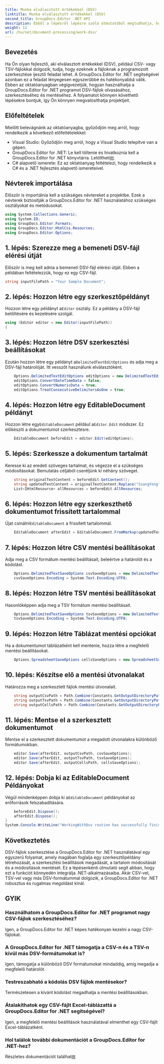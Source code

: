 ```yaml
---
title: Munka elválasztott értékekkel (DSV)
linktitle: Munka elválasztott értékekkel (DSV)
second_title: GroupDocs.Editor .NET API
description: Ebből a lépésről lépésre szóló útmutatóból megtudhatja, hogyan szerkeszthet CSV- és TSV-fájlokat a GroupDocs.Editor for .NET használatával. Javítsa .NET-projektjeit könnyedén.
weight: 12
url: /hu/net/document-processing/work-dsv/
---
```

## Bevezetés
Ha Ön olyan fejlesztő, aki elválasztott értékekkel (DSV), például CSV- vagy TSV-fájlokkal dolgozik, tudja, hogy ezeknek a fájloknak a programozott szerkesztése ijesztő feladat lehet. A GroupDocs.Editor for .NET segítségével azonban ez a feladat lényegesen egyszerűbbé és hatékonyabbá válik. Ebben az oktatóanyagban végigvezetjük, hogyan használhatja a GroupDocs.Editor for .NET programot DSV-fájlok olvasásához, szerkesztéséhez és mentéséhez. A folyamatot könnyen követhető lépésekre bontjuk, így Ön könnyen megvalósíthatja projektjeit.
## Előfeltételek
Mielőtt belevágnánk az oktatóanyagba, győződjön meg arról, hogy rendelkezik a következő előfeltételekkel:
- Visual Studio: Győződjön meg arról, hogy a Visual Studio telepítve van a gépen.
-  GroupDocs.Editor for .NET: Le kell töltenie és hivatkoznia kell a GroupDocs.Editor for .NET könyvtárra. Letöltheti[itt](https://releases.groupdocs.com/editor/net/).
- C# alapvető ismerete: Ez az oktatóanyag feltételezi, hogy rendelkezik a C# és a .NET fejlesztés alapvető ismereteivel.
## Névterek importálása
Először is importálnia kell a szükséges névtereket a projektbe. Ezek a névterek biztosítják a GroupDocs.Editor for .NET használatához szükséges osztályokat és metódusokat.
```csharp
using System.Collections.Generic;
using System.IO;
using GroupDocs.Editor.Formats;
using GroupDocs.Editor.HtmlCss.Resources;
using GroupDocs.Editor.Options;
```

## 1. lépés: Szerezze meg a bemeneti DSV-fájl elérési útját
Először is meg kell adnia a bemeneti DSV-fájl elérési útját. Ebben a példában feltételezzük, hogy ez egy CSV-fájl.
```csharp
string inputFilePath = "Your Sample Document";
```
## 2. lépés: Hozzon létre egy szerkesztőpéldányt
 Hozzon létre egy példányt a`Editor` osztály. Ez a példány a DSV-fájl betöltésére és kezelésére szolgál.
```csharp
using (Editor editor = new Editor(inputFilePath))
{
```
## 3. lépés: Hozzon létre DSV szerkesztési beállításokat
 Ezután hozzon létre egy példányt a`DelimitedTextEditOptions` és adja meg a DSV-fájl határolóját. Itt vesszőt használunk elválasztóként.
```csharp
    Options.DelimitedTextEditOptions editOptions = new DelimitedTextEditOptions(",");
    editOptions.ConvertDateTimeData = false;
    editOptions.ConvertNumericData = true;
    editOptions.TreatConsecutiveDelimitersAsOne = true;
```
## 4. lépés: Hozzon létre egy EditableDocument példányt
 Hozzon létre egy`EditableDocument` például a`Editor.Edit` módszer. Ez előkészíti a dokumentumot szerkesztésre.
```csharp
    EditableDocument beforeEdit = editor.Edit(editOptions);
```
## 5. lépés: Szerkessze a dokumentum tartalmát
Keresse ki az eredeti szöveges tartalmat, és végezze el a szükséges módosításokat. Bemutatás céljából cseréljünk ki néhány szöveget.
```csharp
    string originalTextContent = beforeEdit.GetContent();
    string updatedTextContent = originalTextContent.Replace("SsangYong", "Chevrolet").Replace("Kyron", "Camaro");
    List<IHtmlResource> allResources = beforeEdit.AllResources;
```
## 6. lépés: Hozzon létre egy szerkeszthető dokumentumot frissített tartalommal
 Újat csinálni`EditableDocument` a frissített tartalommal.
```csharp
    EditableDocument afterEdit = EditableDocument.FromMarkup(updatedTextContent, allResources);
```
## 7. lépés: Hozzon létre CSV mentési beállításokat
Adja meg a CSV formátum mentési beállításait, beleértve a határolót és a kódolást.
```csharp
    Options.DelimitedTextSaveOptions csvSaveOptions = new DelimitedTextSaveOptions(",");
    csvSaveOptions.Encoding = System.Text.Encoding.UTF8;
```
## 8. lépés: Hozzon létre TSV mentési beállításokat
Hasonlóképpen adja meg a TSV formátum mentési beállításait.
```csharp
    Options.DelimitedTextSaveOptions tsvSaveOptions = new DelimitedTextSaveOptions("\t");
    tsvSaveOptions.Encoding = System.Text.Encoding.UTF8;
```
## 9. lépés: Hozzon létre Táblázat mentési opciókat
Ha a dokumentumot táblázatként kell mentenie, hozza létre a megfelelő mentési beállításokat.
```csharp
    Options.SpreadsheetSaveOptions cellsSaveOptions = new SpreadsheetSaveOptions(SpreadsheetFormats.Xlsm);
```
## 10. lépés: Készítse elő a mentési útvonalakat
Határozza meg a szerkesztett fájlok mentési útvonalait.
```csharp
    string outputCsvPath = Path.Combine(Constants.GetOutputDirectoryPath(inputFilePath), Path.GetFileNameWithoutExtension(inputFilePath) + ".csv");
    string outputTsvPath = Path.Combine(Constants.GetOutputDirectoryPath(inputFilePath), Path.GetFileNameWithoutExtension(inputFilePath) + ".tsv");
    string outputCellsPath = Path.Combine(Constants.GetOutputDirectoryPath(inputFilePath), Path.GetFileNameWithoutExtension(inputFilePath) + ".xlsm");
```
## 11. lépés: Mentse el a szerkesztett dokumentumot
Mentse el a szerkesztett dokumentumot a megadott útvonalakra különböző formátumokban.
```csharp
    editor.Save(afterEdit, outputCsvPath, csvSaveOptions);
    editor.Save(afterEdit, outputTsvPath, tsvSaveOptions);
    editor.Save(afterEdit, outputCellsPath, cellsSaveOptions);
```
## 12. lépés: Dobja ki az EditableDocument Példányokat
 Végül mindenképpen dobja ki a`EditableDocument` példányokat az erőforrások felszabadítására.
```csharp
    beforeEdit.Dispose();
    afterEdit.Dispose();
}
System.Console.WriteLine("WorkingWithDsv routine has successfully finished");
```
## Következtetés
DSV-fájlok szerkesztése a GroupDocs.Editor for .NET használatával egy egyszerű folyamat, amely magában foglalja egy szerkesztőpéldány létrehozását, a szerkesztési beállítások megadását, a tartalom módosítását és a módosítások mentését. Ez a lépésenkénti útmutató segít abban, hogy ezt a funkciót könnyedén integrálja .NET-alkalmazásaiba. Akár CSV-vel, TSV-vel vagy más DSV-formátummal dolgozik, a GroupDocs.Editor for .NET robusztus és rugalmas megoldást kínál.
## GYIK
### Használhatom a GroupDocs.Editor for .NET programot nagy CSV-fájlok szerkesztéséhez?
Igen, a GroupDocs.Editor for .NET képes hatékonyan kezelni a nagy CSV-fájlokat.
### A GroupDocs.Editor for .NET támogatja a CSV-n és a TSV-n kívül más DSV-formátumokat is?
Igen, támogatja a különböző DSV formátumokat mindaddig, amíg megadja a megfelelő határolót.
### Testreszabható a kódolás DSV fájlok mentésekor?
Természetesen a kívánt kódolást megadhatja a mentési beállításokban.
### Átalakíthatok egy CSV-fájlt Excel-táblázattá a GroupDocs.Editor for .NET segítségével?
Igen, a megfelelő mentési beállítások használatával elmenthet egy CSV-fájlt Excel-táblázatként.
### Hol találok további dokumentációt a GroupDocs.Editor for .NET-hez?
 Részletes dokumentációt találhat[itt](https://tutorials.groupdocs.com/editor/net/)